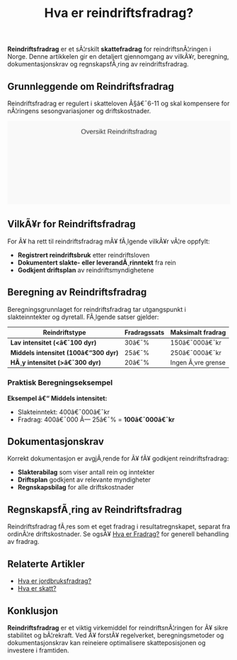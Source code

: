 ﻿---
title: "Hva er reindriftsfradrag?"
meta_title: "Hva er reindriftsfradrag?"
meta_description: '**Reindriftsfradrag** er et sÃ¦rskilt **skattefradrag** for reindriftsnÃ¦ringen i Norge. Denne artikkelen gir en detaljert gjennomgang av vilkÃ¥r, beregning, do...'
slug: hva-er-reindriftsfradrag
type: blog
layout: pages/single
---

**Reindriftsfradrag** er et sÃ¦rskilt **skattefradrag** for reindriftsnÃ¦ringen i Norge. Denne artikkelen gir en detaljert gjennomgang av vilkÃ¥r, beregning, dokumentasjonskrav og regnskapsfÃ¸ring av reindriftsfradrag.

## Grunnleggende om Reindriftsfradrag

Reindriftsfradrag er regulert i skatteloven Â§â€¯6-11 og skal kompensere for nÃ¦ringens sesongvariasjoner og driftskostnader.

![Reindriftsfradrag Oversikt](reindriftsfradrag-oversikt.svg)

## VilkÃ¥r for Reindriftsfradrag

For Ã¥ ha rett til reindriftsfradrag mÃ¥ fÃ¸lgende vilkÃ¥r vÃ¦re oppfylt:

* **Registrert reindriftsbruk** etter reindriftsloven
* **Dokumentert slakte- eller leverandÃ¸rinntekt** fra rein
* **Godkjent driftsplan** av reindriftsmyndighetene

## Beregning av Reindriftsfradrag

Beregningsgrunnlaget for reindriftsfradrag tar utgangspunkt i slakteinntekter og dyretall. FÃ¸lgende satser gjelder:

| Reindriftstype                       | Fradragssats | Maksimalt fradrag |
|--------------------------------------|--------------|-------------------|
| **Lav intensitet (<â€¯100 dyr)**       | 30â€¯%         | 150â€¯000â€¯kr        |
| **Middels intensitet (100â€“300 dyr)** | 25â€¯%         | 250â€¯000â€¯kr        |
| **HÃ¸y intensitet (>â€¯300 dyr)**       | 20â€¯%         | Ingen Ã¸vre grense |

### Praktisk Beregningseksempel

**Eksempel â€“ Middels intensitet:**  
- Slakteinntekt: 400â€¯000â€¯kr  
- Fradrag: 400â€¯000 Ã— 25â€¯% = **100â€¯000â€¯kr**

## Dokumentasjonskrav

Korrekt dokumentasjon er avgjÃ¸rende for Ã¥ fÃ¥ godkjent reindriftsfradrag:

* **Slakterabilag** som viser antall rein og inntekter
* **Driftsplan** godkjent av relevante myndigheter
* **Regnskapsbilag** for alle driftskostnader

## RegnskapsfÃ¸ring av Reindriftsfradrag

Reindriftsfradrag fÃ¸res som et eget fradrag i resultatregnskapet, separat fra ordinÃ¦re driftskostnader. Se ogsÃ¥ [Hva er Fradrag?](/blogs/regnskap/hva-er-fradrag "Hva er Fradrag i Regnskap? Komplett Guide til Skattefradrag og RegnskapsfÃ¸ring") for generell behandling av fradrag.

## Relaterte Artikler

* [Hva er jordbruksfradrag?](/blogs/regnskap/hva-er-jordbruksfradrag "Hva er Jordbruksfradrag? Komplett Guide til Landbruksfradrag og Skattefordeler")
* [Hva er skatt?](/blogs/regnskap/hva-er-skatt "Hva er Skatt? Komplett Guide til Skatteregler i Norge")

## Konklusjon

**Reindriftsfradrag** er et viktig virkemiddel for reindriftsnÃ¦ringen for Ã¥ sikre stabilitet og bÃ¦rekraft. Ved Ã¥ forstÃ¥ regelverket, beregningsmetoder og dokumentasjonskrav kan reineiere optimalisere skatteposisjonen og investere i framtiden.
